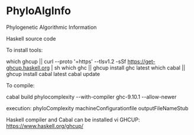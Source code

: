 # PhyloAlgInfo
Phylogenetic Algorithmic Information

Haskell source code

To install tools:

which ghcup || curl --proto '=https' --tlsv1.2 -sSf https://get-ghcup.haskell.org | sh
which ghc   || ghcup install ghc   latest
which cabal || ghcup install cabal latest
cabal update

To compile:

cabal build phylocomplexity --with-compiler ghc-9.10.1 --allow-newer

execution:  phyloComplexity machineConfigurationfile outputFileNameStub


Haskell compiler and Cabal can be installed vi GHCUP:
	https://www.haskell.org/ghcup/
